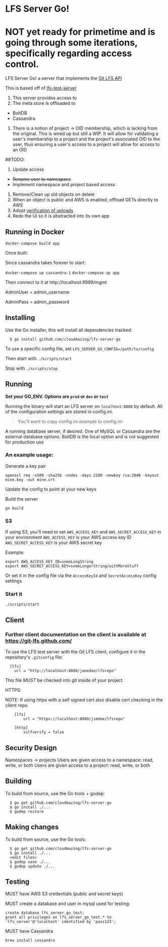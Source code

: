 LFS Server Go\!
======
# NOT yet ready for primetime and is going through some iterations, specifically regarding access control.

[lfs]: https://github.com/github/git-lfs
[api]: https://github.com/github/git-lfs/blob/master/docs/api.md

LFS Server Go\! a server that implements the [Git LFS API](https://github.com/github/git-lfs/tree/master/docs/api)

This is based off of [lfs-test-server](https://github.com/github/lfs-test-server)  

1. This server provides access to
1. The meta store is offloaded to
  * BoltDB
  * Cassandra
1. There is a notion of project -\> OID membership, which is lacking from the original.  This is wired up but still a WIP. It will allow for validating a user's membership to a project and the project's associated OID to the user, thus ensuring a user's access to a project will allow for access to an OID

##TODO:
1. Update access
  * ~~Rename user to namespace~~
  * Implement namespace and project based access
1. Remove/Clean up old objects on delete
1. When an object is public and AWS is enabled, offload GETs directly to AWS
1. Adopt [verification of uploads](https://github.com/github/git-lfs/tree/master/docs/api#verification)
1. Redo the UI so it is abstracted into its own app  

## Running in Docker

`docker-compose build app`

Once built:

Since cassandra takes forever to start:

`docker-compose up cassandra-1`
`docker-compose up app`

Then connect to it at http://localhost:9999/mgmt

AdminUser = admin_username

AdminPass = admin_password


## Installing

Use the Go installer, this will install all dependencies tracked:

```
  $ go install github.com/cloudmazing/lfs-server-go
```

To use a specific config file, set `LFS_SERVER_GO_CONFIG=/path/to/config`

Then start with `./scripts/start`

Stop with `./scripts/stop`

## Running

<b> Set your GO\_ENV. Options are `prod` or `dev` or `test`</b>

Running the binary will start an LFS server on `localhost:8080` by default.
All of the configuration settings are stored in config.ini.
> You'll want to copy config.ini.example to config.ini

A running database server, if desired.  One of MySQL or Cassandra are the external
database options.  BoltDB is the local option and is not suggested for production use

### An example usage:

Generate a key pair
```
openssl req -x509 -sha256 -nodes -days 2100 -newkey rsa:2048 -keyout mine.key -out mine.crt
```

Update the config to point at your new keys

Build the server

```
go build
```

### S3

If using S3, you'll need to set `AWS_ACCESS_KEY` and `AWS_SECRET_ACCESS_KEY` in your environment
`AWS_ACCESS_KEY` is your AWS access key ID
`AWS_SECRET_ACCESS_KEY` is your AWS secret key

Example:
```
export AWS_ACCESS_KEY_ID=someLongString
export AWS_SECRET_ACCESS_KEY=someLongerString/withMoreStuff
```

Or set it in the config file via the `AccessKeyId` and `SecretAccessKey` config settings


### Start it

```
./scripts/start
```

## Client
### Further client documentation on the client is available at https://git-lfs.github.com/

To use the LFS test server with the Git LFS client, configure it in the repository's `.gitconfig` file:

```
  [lfs]
    url = "http://localhost:8080/janedoe/lfsrepo"
```

This file _MUST_ be checked into git inside of your project.

HTTPS:

NOTE: If using https with a self signed cert also disable cert checking in the client repo.

```
	[lfs]
		url = "https://localhost:8080/jimdoe/lfsrepo"

	[http]
		sslfverify = false
```

## Security Design

Namespaces -\> projects
Users are given access to a namespace: read, write, or both
Users are given access to a project: read, write, or both

## Building

To build from source, use the Go tools + godep:

```
  $ go get github.com/cloudmazing/lfs-server-go
  $ go install ./...
  $ godep restore
```

## Making changes

To build from source, use the Go tools:

```
  $ go get github.com/cloudmazing/lfs-server-go
  $ go install ./...
  <edit files>
  $ godep save ./...
  $ godep update ./...
```

## Testing

MUST have AWS S3 credentials (public and secret keys)

MUST create a database and user in mysql used for testing:

```
create database lfs_server_go_test;
grant all privileges on lfs_server_go_test.* to 'lfs_server'@'localhost' identified by 'pass123';
```

MUST have Cassandra

```brew install cassandra```
